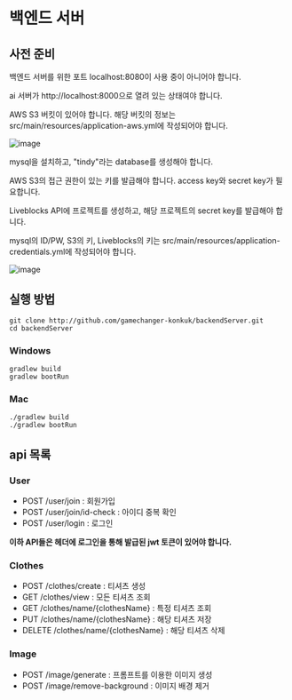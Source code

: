 # 백엔드 서버

## 사전 준비

백엔드 서버를 위한 포트 localhost:8080이 사용 중이 아니어야 합니다.

ai 서버가 http://localhost:8000으로 열려 있는 상태여야 합니다.

AWS S3 버킷이 있어야 합니다. 해당 버킷의 정보는 src/main/resources/application-aws.yml에 작성되어야 합니다.

![image](https://github.com/user-attachments/assets/ac52984b-f9ac-44c4-b1e7-5e3899296d2b)

mysql을 설치하고, "tindy"라는 database를 생성해야 합니다.

AWS S3의 접근 권한이 있는 키를 발급해야 합니다. access key와 secret key가 필요합니다.

Liveblocks API에 프로젝트를 생성하고, 해당 프로젝트의 secret key를 발급해야 합니다.

mysql의 ID/PW, S3의 키, Liveblocks의 키는 src/main/resources/application-credentials.yml에 작성되어야 합니다.

![image](https://github.com/user-attachments/assets/001a369b-977e-4986-8e2d-c9ccf329b6a3)

## 실행 방법

```
git clone http://github.com/gamechanger-konkuk/backendServer.git
cd backendServer
```

### Windows

```
gradlew build
gradlew bootRun
```

### Mac

```
./gradlew build
./gradlew bootRun
```

## api 목록

### User

- POST /user/join : 회원가입
- POST /user/join/id-check : 아이디 중복 확인
- POST /user/login : 로그인

**이하 API들은 헤더에 로그인을 통해 발급된 jwt 토큰이 있어야 합니다.**

### Clothes

- POST /clothes/create : 티셔츠 생성
- GET /clothes/view : 모든 티셔츠 조회
- GET /clothes/name/{clothesName} : 특정 티셔츠 조회
- PUT /clothes/name/{clothesName} : 해당 티셔츠 저장
- DELETE /clothes/name/{clothesName} : 해당 티셔츠 삭제

### Image

- POST /image/generate : 프롬프트를 이용한 이미지 생성
- POST /image/remove-background : 이미지 배경 제거


